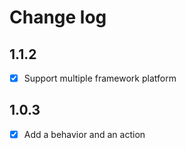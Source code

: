 # Change log

## 1.1.2
- [x] Support multiple framework platform

## 1.0.3
- [x] Add a behavior and an action
